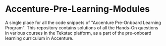 # Accenture-Pre-Learning-Modules
A single place for all the code snippets of "Accenture Pre-Onboard Learning Program". This repository contains solutions of all the Hands-On questions in various courses in the Tekstac platform, as a part of the pre-onboard learning curriculum in Accenture.
